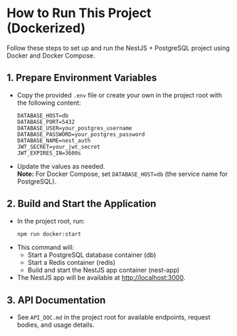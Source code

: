 # How to Run This Project (Dockerized)

Follow these steps to set up and run the NestJS + PostgreSQL project using Docker and Docker Compose.

## 1. Prepare Environment Variables

- Copy the provided `.env` file or create your own in the project root with the following content:
  ```env
  DATABASE_HOST=db
  DATABASE_PORT=5432
  DATABASE_USER=your_postgres_username
  DATABASE_PASSWORD=your_postgres_password
  DATABASE_NAME=nest_auth
  JWT_SECRET=your_jwt_secret
  JWT_EXPIRES_IN=3600s
  ```
- Update the values as needed.  
  **Note:** For Docker Compose, set `DATABASE_HOST=db` (the service name for PostgreSQL).

## 2. Build and Start the Application

- In the project root, run:
  ```sh
  npm run docker:start
  ```
- This command will:
  - Start a PostgreSQL database container (db)
  - Start a Redis container (redis)
  - Build and start the NestJS app container (nest-app)
- The NestJS app will be available at [http://localhost:3000](http://localhost:3000).

## 3. API Documentation

- See `API_DOC.md` in the project root for available endpoints, request bodies, and usage details.
